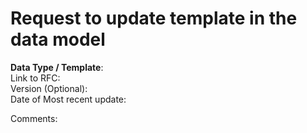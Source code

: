 # Request to update template in the data model
**Data Type / Template**:   
Link to RFC:   
Version (Optional):   
Date of Most recent update:   

Comments: 

